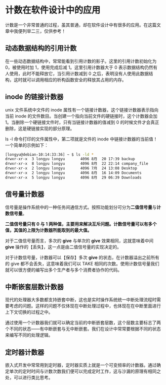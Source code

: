 # 计数在软件设计中的应用
计数是一个非常普通的过程，虽其普通，却在软件设计中有很多的应用。在这篇文章中我便列举二三，仅供参考！

## 动态数据结构的引用计数

在一些动态数据结构中，常常能看到引用计数的影子。这里的引用计数初始化为 0，被使用时加 1，使用完成后减 1。这里引用计数器大于 0 表示数据结构仍然有人使用，此时不能释放它，当引用计数减到 0 之后，表明没有人使用此数据结构，这时就可以调用相应的析构函数安全的释放其占用的内存。


## inode 的链接计数器
unix 文件系统中文件的 inode 属性有一个链接计数器，这个链接计数器表示指向当前 inode 的文件数目。当创建一个指向当前文件的硬链接时，这个计数器会加 1。当删除一个硬链接文件时，只有当链接计数器的值减到 0 的时候文件才会真正删除，这是硬链接实现的部分原理。

ls -l 命令打印的文件属性中，第二项就是文件的 inode 中链接计数器的当前值！一个简单的示例如下：

```sh
[longyu@debian-10:14:33:36] ~ $ ls -ld *
drwxr-xr-x  3 longyu longyu       4096 8月  20 17:39 backup
drwxr-xr-x  8 longyu longyu       4096 8月  22 22:14 company_file
drwxr-xr-x  2 longyu longyu       4096 7月  24 13:08 Desktop
drwxr-xr-x  2 longyu longyu       4096 8月  16 14:09 Documents
drwxr-xr-x  5 longyu longyu       4096 8月  29 06:39 Downloads
```

## 信号量计数器
信号量是操作系统中的一种任务间通信方式。按照功能划分可分为**二值信号量**与**计数信号量**。

**二值信号量只有 0 与 1 两种值，主要用来解决互斥问题。计数信号量可以有多个值，其值的上限为计数器所能取到的最大值。**

对于二值信号量而言，多次的 **give** 与单次的 **give** 效果相同，这就意味着中间 **give** 操作的【丢失】，这一点是由二值信号量的实现决定的。

对于计数信号量，计数器可以【保存】多次 **give** 的状态，在计数器溢出之前所有的 give 都不会丢失，这意味着我们可以 TAKE 相同的次数。使用计数信号量我们就可以很方便的编写出多个生产者与多个消费者协作的代码。

## 中断嵌套层数计数器
现代的处理器大多数都支持嵌套中断，这也是实时操作系统统一中断处理流程时需要考虑的问题。这样的问题不仅体现在中断处理过程中，也体现在在中断里面进行上下文切换的过程之中。

通过使用一个计数器我们就可以确定当前的中断嵌套层数，这个层数主要标志了两个不同的状态——有中断嵌套与无中断嵌套。我们在设计中常常要根据不同的状态来编写不同的处理逻辑。


## 定时器计数器

嵌入式开发中常常用到定时器，定时器实质上就是一个可变频率的计数器。通过确定单次的定时时间与计数次数我们便可以完成定时工作，这与沙漏的原理有相同之处，可以进行类比思考。

